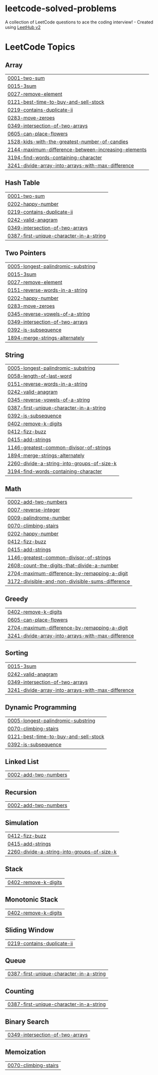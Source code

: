 # leetcode-solved-problems
A collection of LeetCode questions to ace the coding interview! - Created using [LeetHub v2](https://github.com/arunbhardwaj/LeetHub-2.0)

<!---LeetCode Topics Start-->
# LeetCode Topics
## Array
|  |
| ------- |
| [0001-two-sum](https://github.com/sanjay498/leetcode-solved-problems/tree/master/0001-two-sum) |
| [0015-3sum](https://github.com/sanjay498/leetcode-solved-problems/tree/master/0015-3sum) |
| [0027-remove-element](https://github.com/sanjay498/leetcode-solved-problems/tree/master/0027-remove-element) |
| [0121-best-time-to-buy-and-sell-stock](https://github.com/sanjay498/leetcode-solved-problems/tree/master/0121-best-time-to-buy-and-sell-stock) |
| [0219-contains-duplicate-ii](https://github.com/sanjay498/leetcode-solved-problems/tree/master/0219-contains-duplicate-ii) |
| [0283-move-zeroes](https://github.com/sanjay498/leetcode-solved-problems/tree/master/0283-move-zeroes) |
| [0349-intersection-of-two-arrays](https://github.com/sanjay498/leetcode-solved-problems/tree/master/0349-intersection-of-two-arrays) |
| [0605-can-place-flowers](https://github.com/sanjay498/leetcode-solved-problems/tree/master/0605-can-place-flowers) |
| [1528-kids-with-the-greatest-number-of-candies](https://github.com/sanjay498/leetcode-solved-problems/tree/master/1528-kids-with-the-greatest-number-of-candies) |
| [2144-maximum-difference-between-increasing-elements](https://github.com/sanjay498/leetcode-solved-problems/tree/master/2144-maximum-difference-between-increasing-elements) |
| [3194-find-words-containing-character](https://github.com/sanjay498/leetcode-solved-problems/tree/master/3194-find-words-containing-character) |
| [3241-divide-array-into-arrays-with-max-difference](https://github.com/sanjay498/leetcode-solved-problems/tree/master/3241-divide-array-into-arrays-with-max-difference) |
## Hash Table
|  |
| ------- |
| [0001-two-sum](https://github.com/sanjay498/leetcode-solved-problems/tree/master/0001-two-sum) |
| [0202-happy-number](https://github.com/sanjay498/leetcode-solved-problems/tree/master/0202-happy-number) |
| [0219-contains-duplicate-ii](https://github.com/sanjay498/leetcode-solved-problems/tree/master/0219-contains-duplicate-ii) |
| [0242-valid-anagram](https://github.com/sanjay498/leetcode-solved-problems/tree/master/0242-valid-anagram) |
| [0349-intersection-of-two-arrays](https://github.com/sanjay498/leetcode-solved-problems/tree/master/0349-intersection-of-two-arrays) |
| [0387-first-unique-character-in-a-string](https://github.com/sanjay498/leetcode-solved-problems/tree/master/0387-first-unique-character-in-a-string) |
## Two Pointers
|  |
| ------- |
| [0005-longest-palindromic-substring](https://github.com/sanjay498/leetcode-solved-problems/tree/master/0005-longest-palindromic-substring) |
| [0015-3sum](https://github.com/sanjay498/leetcode-solved-problems/tree/master/0015-3sum) |
| [0027-remove-element](https://github.com/sanjay498/leetcode-solved-problems/tree/master/0027-remove-element) |
| [0151-reverse-words-in-a-string](https://github.com/sanjay498/leetcode-solved-problems/tree/master/0151-reverse-words-in-a-string) |
| [0202-happy-number](https://github.com/sanjay498/leetcode-solved-problems/tree/master/0202-happy-number) |
| [0283-move-zeroes](https://github.com/sanjay498/leetcode-solved-problems/tree/master/0283-move-zeroes) |
| [0345-reverse-vowels-of-a-string](https://github.com/sanjay498/leetcode-solved-problems/tree/master/0345-reverse-vowels-of-a-string) |
| [0349-intersection-of-two-arrays](https://github.com/sanjay498/leetcode-solved-problems/tree/master/0349-intersection-of-two-arrays) |
| [0392-is-subsequence](https://github.com/sanjay498/leetcode-solved-problems/tree/master/0392-is-subsequence) |
| [1894-merge-strings-alternately](https://github.com/sanjay498/leetcode-solved-problems/tree/master/1894-merge-strings-alternately) |
## String
|  |
| ------- |
| [0005-longest-palindromic-substring](https://github.com/sanjay498/leetcode-solved-problems/tree/master/0005-longest-palindromic-substring) |
| [0058-length-of-last-word](https://github.com/sanjay498/leetcode-solved-problems/tree/master/0058-length-of-last-word) |
| [0151-reverse-words-in-a-string](https://github.com/sanjay498/leetcode-solved-problems/tree/master/0151-reverse-words-in-a-string) |
| [0242-valid-anagram](https://github.com/sanjay498/leetcode-solved-problems/tree/master/0242-valid-anagram) |
| [0345-reverse-vowels-of-a-string](https://github.com/sanjay498/leetcode-solved-problems/tree/master/0345-reverse-vowels-of-a-string) |
| [0387-first-unique-character-in-a-string](https://github.com/sanjay498/leetcode-solved-problems/tree/master/0387-first-unique-character-in-a-string) |
| [0392-is-subsequence](https://github.com/sanjay498/leetcode-solved-problems/tree/master/0392-is-subsequence) |
| [0402-remove-k-digits](https://github.com/sanjay498/leetcode-solved-problems/tree/master/0402-remove-k-digits) |
| [0412-fizz-buzz](https://github.com/sanjay498/leetcode-solved-problems/tree/master/0412-fizz-buzz) |
| [0415-add-strings](https://github.com/sanjay498/leetcode-solved-problems/tree/master/0415-add-strings) |
| [1146-greatest-common-divisor-of-strings](https://github.com/sanjay498/leetcode-solved-problems/tree/master/1146-greatest-common-divisor-of-strings) |
| [1894-merge-strings-alternately](https://github.com/sanjay498/leetcode-solved-problems/tree/master/1894-merge-strings-alternately) |
| [2260-divide-a-string-into-groups-of-size-k](https://github.com/sanjay498/leetcode-solved-problems/tree/master/2260-divide-a-string-into-groups-of-size-k) |
| [3194-find-words-containing-character](https://github.com/sanjay498/leetcode-solved-problems/tree/master/3194-find-words-containing-character) |
## Math
|  |
| ------- |
| [0002-add-two-numbers](https://github.com/sanjay498/leetcode-solved-problems/tree/master/0002-add-two-numbers) |
| [0007-reverse-integer](https://github.com/sanjay498/leetcode-solved-problems/tree/master/0007-reverse-integer) |
| [0009-palindrome-number](https://github.com/sanjay498/leetcode-solved-problems/tree/master/0009-palindrome-number) |
| [0070-climbing-stairs](https://github.com/sanjay498/leetcode-solved-problems/tree/master/0070-climbing-stairs) |
| [0202-happy-number](https://github.com/sanjay498/leetcode-solved-problems/tree/master/0202-happy-number) |
| [0412-fizz-buzz](https://github.com/sanjay498/leetcode-solved-problems/tree/master/0412-fizz-buzz) |
| [0415-add-strings](https://github.com/sanjay498/leetcode-solved-problems/tree/master/0415-add-strings) |
| [1146-greatest-common-divisor-of-strings](https://github.com/sanjay498/leetcode-solved-problems/tree/master/1146-greatest-common-divisor-of-strings) |
| [2608-count-the-digits-that-divide-a-number](https://github.com/sanjay498/leetcode-solved-problems/tree/master/2608-count-the-digits-that-divide-a-number) |
| [2704-maximum-difference-by-remapping-a-digit](https://github.com/sanjay498/leetcode-solved-problems/tree/master/2704-maximum-difference-by-remapping-a-digit) |
| [3172-divisible-and-non-divisible-sums-difference](https://github.com/sanjay498/leetcode-solved-problems/tree/master/3172-divisible-and-non-divisible-sums-difference) |
## Greedy
|  |
| ------- |
| [0402-remove-k-digits](https://github.com/sanjay498/leetcode-solved-problems/tree/master/0402-remove-k-digits) |
| [0605-can-place-flowers](https://github.com/sanjay498/leetcode-solved-problems/tree/master/0605-can-place-flowers) |
| [2704-maximum-difference-by-remapping-a-digit](https://github.com/sanjay498/leetcode-solved-problems/tree/master/2704-maximum-difference-by-remapping-a-digit) |
| [3241-divide-array-into-arrays-with-max-difference](https://github.com/sanjay498/leetcode-solved-problems/tree/master/3241-divide-array-into-arrays-with-max-difference) |
## Sorting
|  |
| ------- |
| [0015-3sum](https://github.com/sanjay498/leetcode-solved-problems/tree/master/0015-3sum) |
| [0242-valid-anagram](https://github.com/sanjay498/leetcode-solved-problems/tree/master/0242-valid-anagram) |
| [0349-intersection-of-two-arrays](https://github.com/sanjay498/leetcode-solved-problems/tree/master/0349-intersection-of-two-arrays) |
| [3241-divide-array-into-arrays-with-max-difference](https://github.com/sanjay498/leetcode-solved-problems/tree/master/3241-divide-array-into-arrays-with-max-difference) |
## Dynamic Programming
|  |
| ------- |
| [0005-longest-palindromic-substring](https://github.com/sanjay498/leetcode-solved-problems/tree/master/0005-longest-palindromic-substring) |
| [0070-climbing-stairs](https://github.com/sanjay498/leetcode-solved-problems/tree/master/0070-climbing-stairs) |
| [0121-best-time-to-buy-and-sell-stock](https://github.com/sanjay498/leetcode-solved-problems/tree/master/0121-best-time-to-buy-and-sell-stock) |
| [0392-is-subsequence](https://github.com/sanjay498/leetcode-solved-problems/tree/master/0392-is-subsequence) |
## Linked List
|  |
| ------- |
| [0002-add-two-numbers](https://github.com/sanjay498/leetcode-solved-problems/tree/master/0002-add-two-numbers) |
## Recursion
|  |
| ------- |
| [0002-add-two-numbers](https://github.com/sanjay498/leetcode-solved-problems/tree/master/0002-add-two-numbers) |
## Simulation
|  |
| ------- |
| [0412-fizz-buzz](https://github.com/sanjay498/leetcode-solved-problems/tree/master/0412-fizz-buzz) |
| [0415-add-strings](https://github.com/sanjay498/leetcode-solved-problems/tree/master/0415-add-strings) |
| [2260-divide-a-string-into-groups-of-size-k](https://github.com/sanjay498/leetcode-solved-problems/tree/master/2260-divide-a-string-into-groups-of-size-k) |
## Stack
|  |
| ------- |
| [0402-remove-k-digits](https://github.com/sanjay498/leetcode-solved-problems/tree/master/0402-remove-k-digits) |
## Monotonic Stack
|  |
| ------- |
| [0402-remove-k-digits](https://github.com/sanjay498/leetcode-solved-problems/tree/master/0402-remove-k-digits) |
## Sliding Window
|  |
| ------- |
| [0219-contains-duplicate-ii](https://github.com/sanjay498/leetcode-solved-problems/tree/master/0219-contains-duplicate-ii) |
## Queue
|  |
| ------- |
| [0387-first-unique-character-in-a-string](https://github.com/sanjay498/leetcode-solved-problems/tree/master/0387-first-unique-character-in-a-string) |
## Counting
|  |
| ------- |
| [0387-first-unique-character-in-a-string](https://github.com/sanjay498/leetcode-solved-problems/tree/master/0387-first-unique-character-in-a-string) |
## Binary Search
|  |
| ------- |
| [0349-intersection-of-two-arrays](https://github.com/sanjay498/leetcode-solved-problems/tree/master/0349-intersection-of-two-arrays) |
## Memoization
|  |
| ------- |
| [0070-climbing-stairs](https://github.com/sanjay498/leetcode-solved-problems/tree/master/0070-climbing-stairs) |
<!---LeetCode Topics End-->